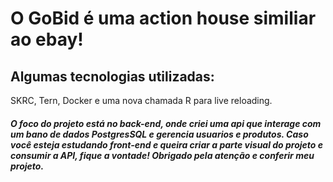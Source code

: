  # O GoBid é uma action house similiar ao ebay! 
 
 ## Algumas tecnologias utilizadas: 
   SKRC, 
   Tern, 
   Docker 
   e uma nova chamada R para live reloading. 
 
##### O foco do projeto está no back-end, onde criei uma api que interage com um bano de dados PostgresSQL e gerencia usuarios e produtos. Caso você esteja estudando front-end e queira criar a parte visual do projeto e consumir a API, fique a vontade! Obrigado pela atenção e conferir meu projeto.
